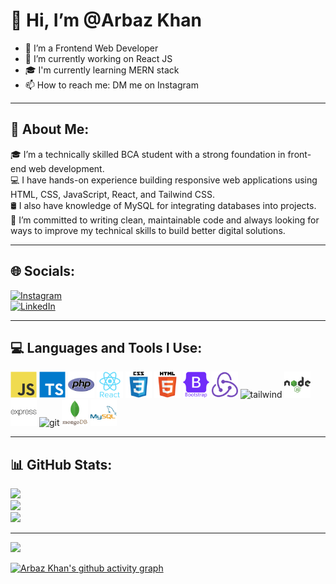 # 👋 Hi, I’m @Arbaz Khan  
- 👀 I’m a Frontend Web Developer  
- 🌱 I’m currently working on React JS
- 🎓 I'm currently learning MERN stack
- 📫 How to reach me: DM me on Instagram 

---

## 💫 About Me:
🎓 I’m a technically skilled BCA student with a strong foundation in front-end web development.  
💻 I have hands-on experience building responsive web applications using HTML, CSS, JavaScript, React, and Tailwind CSS.  
🛢️ I also have knowledge of MySQL for integrating databases into projects.  
🧠 I’m committed to writing clean, maintainable code and always looking for ways to improve my technical skills to build better digital solutions.  

---

## 🌐 Socials:
[![Instagram](https://img.shields.io/badge/Instagram-%23E4405F.svg?logo=Instagram&logoColor=white)](https://instagram.com/xr_arbazsaifi)  
[![LinkedIn](https://img.shields.io/badge/LinkedIn-%230077B5.svg?logo=linkedin&logoColor=white)](https://www.linkedin.com/in/arbazzkhann)  

---

## 💻 Languages and Tools I Use:
<p>
  <img src="https://raw.githubusercontent.com/devicons/devicon/master/icons/javascript/javascript-original.svg" alt="javascript" width="42" height="42"/>
  <img src="https://raw.githubusercontent.com/devicons/devicon/master/icons/typescript/typescript-original.svg" alt="typescript" width="42" height="42"/>
  <img src="https://raw.githubusercontent.com/devicons/devicon/master/icons/php/php-original.svg" alt="php" width="42" height="42"/>
  <img src="https://raw.githubusercontent.com/devicons/devicon/master/icons/react/react-original-wordmark.svg" alt="react" width="42" height="42"/>
  <img src="https://raw.githubusercontent.com/devicons/devicon/master/icons/css3/css3-original-wordmark.svg" alt="css3" width="42" height="42"/>
  <img src="https://raw.githubusercontent.com/devicons/devicon/master/icons/html5/html5-original-wordmark.svg" alt="html5" width="42" height="42"/>
  <img src="https://raw.githubusercontent.com/devicons/devicon/master/icons/bootstrap/bootstrap-plain-wordmark.svg" alt="bootstrap" width="42" height="42"/>
  <img src="https://raw.githubusercontent.com/devicons/devicon/master/icons/redux/redux-original.svg" alt="redux" width="42" height="42"/>
  <img src="https://www.vectorlogo.zone/logos/tailwindcss/tailwindcss-icon.svg" alt="tailwind" width="42" height="42"/>
  <img src="https://raw.githubusercontent.com/devicons/devicon/master/icons/nodejs/nodejs-original-wordmark.svg" alt="nodejs" width="42" height="42"/>
  <img src="https://raw.githubusercontent.com/devicons/devicon/master/icons/express/express-original-wordmark.svg" alt="express" width="42" height="42"/>
  <img src="https://www.vectorlogo.zone/logos/git-scm/git-scm-icon.svg" alt="git" width="42" height="42"/>
  <img src="https://raw.githubusercontent.com/devicons/devicon/master/icons/mongodb/mongodb-original-wordmark.svg" alt="mongodb" width="42" height="42"/>
  <img src="https://raw.githubusercontent.com/devicons/devicon/master/icons/mysql/mysql-original-wordmark.svg" alt="mysql" width="42" height="42"/>
</p>

---

## 📊 GitHub Stats:
![](https://github-readme-stats.vercel.app/api?username=arbazzkhann&theme=dark&hide_border=false&include_all_commits=false&count_private=false)<br/>
![](https://github-readme-streak-stats.herokuapp.com/?user=arbazzkhann&theme=dark&hide_border=false)<br/>
![](https://github-readme-stats.vercel.app/api/top-langs/?username=arbazzkhann&theme=dark&hide_border=false&include_all_commits=false&count_private=false&layout=compact)

---

[![](https://visitcount.itsvg.in/api?id=arbazzkhann&icon=0&color=0)](https://visitcount.itsvg.in)


[![Arbaz Khan's github activity graph](https://github-readme-activity-graph.vercel.app/graph?username=arbazzkhann&theme=dracula)](https://github.com/arbazzkhann/github-readme-activity-graph)
